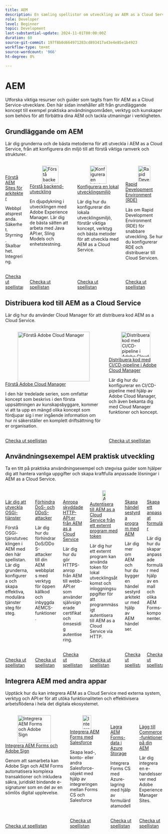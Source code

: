 ```yaml
---
title: AEM
description: En samling spellistor om utveckling av AEM as a Cloud Service.
role: Developer
level: Beginner
topic: Development
last-substantial-update: 2024-11-01T00:00:00Z
duration: 60
source-git-commit: 197f8b0d664971283cd893417a43e4e85e1b4923
workflow-type: tm+mt
source-wordcount: '966'
ht-degree: 0%

---
```



# AEM

Utforska viktiga resurser och guider som tagits fram för AEM as a Cloud Service-utvecklare. Den här sidan innehåller allt från grundläggande koncept till exempel praktiska användningsområden, verktyg och kunskaper som behövs för att förbättra dina AEM och tackla utmaningar i verkligheten.

## Grundläggande om AEM

Lär dig grunderna och de bästa metoderna för att utveckla i AEM as a Cloud Service, från att konfigurera din miljö till att förstå viktiga ramverk och strukturer.

<!-- CARDS 

* https://experienceleague.adobe.com/sv/playlists/experience-manager-sites-understand-architects
* https://experienceleague.adobe.com/sv/playlists/experience-manager-all-understand-back-end-development
* https://experienceleague.adobe.com/sv/playlists/experience-manager-all-setup-local-development
* https://experienceleague.adobe.com/sv/playlists/experience-manager-all-develop-rde

-->
<!-- START CARDS HTML - DO NOT MODIFY BY HAND -->
<div class="columns">
    <div class="column is-half-tablet is-half-desktop is-one-third-widescreen" aria-label="Understand AEM Sites for Architects">
        <div class="card" style="height: 100%; display: flex; flex-direction: column; height: 100%;">
            <div class="card-image">
                <figure class="image x-is-16by9">
                    <a href="https://experienceleague.adobe.com/sv/playlists/experience-manager-sites-understand-architects" title="Förstå AEM Sites för arkitekter">
                        <img class="is-bordered-r-small" src="https://experienceleague.adobe.com/sv/playlists/media_1079d7d05b9f1ad433bdec71fac7e04436e1684f1.jpeg?width=400&format=pjpg&optimize=medium" alt="Förstå AEM Sites för arkitekter"
                             style="width: 100%; aspect-ratio: 16 / 9; object-fit: cover; overflow: hidden; display: block; margin: auto;">
                    </a>
                </figure>
            </div>
            <div class="card-content is-padded-small" style="display: flex; flex-direction: column; flex-grow: 1; justify-content: space-between;">
                <div class="top-card-content">
                    <p class="headline is-size-6 has-text-weight-bold">
                        <a href="https://experienceleague.adobe.com/sv/playlists/experience-manager-sites-understand-architects" title="Förstå AEM Sites för arkitekter">Förstå AEM Sites för arkitekter</a>
                    </p>
                    <p class="is-size-6">Webbplatsprestanda. Säkerhet. Styrning. Skalbarhet. Integrering.</p>
                </div>
                <a href="https://experienceleague.adobe.com/sv/playlists/experience-manager-sites-understand-architects" class="spectrum-Button spectrum-Button--outline spectrum-Button--primary spectrum-Button--sizeM" style="align-self: flex-start; margin-top: 1rem;">
                    <span class="spectrum-Button-label has-no-wrap has-text-weight-bold">Checka ut spellistan </span>
                </a>
            </div>
        </div>
    </div>
    <div class="column is-half-tablet is-half-desktop is-one-third-widescreen" aria-label="Understand Back-End Development">
        <div class="card" style="height: 100%; display: flex; flex-direction: column; height: 100%;">
            <div class="card-image">
                <figure class="image x-is-16by9">
                    <a href="https://experienceleague.adobe.com/sv/playlists/experience-manager-all-understand-back-end-development" title="Förstå backend-utveckling">
                        <img class="is-bordered-r-small" src="https://experienceleague.adobe.com/sv/playlists/media_1c88e99f3fe604dccf409b32d697b66f60431eee7.jpeg?width=400&format=pjpg&optimize=medium" alt="Förstå backend-utveckling"
                             style="width: 100%; aspect-ratio: 16 / 9; object-fit: cover; overflow: hidden; display: block; margin: auto;">
                    </a>
                </figure>
            </div>
            <div class="card-content is-padded-small" style="display: flex; flex-direction: column; flex-grow: 1; justify-content: space-between;">
                <div class="top-card-content">
                    <p class="headline is-size-6 has-text-weight-bold">
                        <a href="https://experienceleague.adobe.com/sv/playlists/experience-manager-all-understand-back-end-development" title="Förstå backend-utveckling">Förstå backend-utveckling</a>
                    </p>
                    <p class="is-size-6">En djupdykning i utvecklingen med Adobe Experience Manager. Lär dig de bästa sätten att arbeta med Java API:er, Sling Models och enhetstestning.</p>
                </div>
                <a href="https://experienceleague.adobe.com/sv/playlists/experience-manager-all-understand-back-end-development" class="spectrum-Button spectrum-Button--outline spectrum-Button--primary spectrum-Button--sizeM" style="align-self: flex-start; margin-top: 1rem;">
                    <span class="spectrum-Button-label has-no-wrap has-text-weight-bold">Checka ut spellistan </span>
                </a>
            </div>
        </div>
    </div>
    <div class="column is-half-tablet is-half-desktop is-one-third-widescreen" aria-label="Set Up a Local Development Environment">
        <div class="card" style="height: 100%; display: flex; flex-direction: column; height: 100%;">
            <div class="card-image">
                <figure class="image x-is-16by9">
                    <a href="https://experienceleague.adobe.com/sv/playlists/experience-manager-all-setup-local-development" title="Konfigurera en lokal utvecklingsmiljö">
                        <img class="is-bordered-r-small" src="https://experienceleague.adobe.com/sv/playlists/media_1b3dccbab8c493251ffdc7f23e39fde9fded0f255.jpeg?width=400&format=pjpg&optimize=medium" alt="Konfigurera en lokal utvecklingsmiljö"
                             style="width: 100%; aspect-ratio: 16 / 9; object-fit: cover; overflow: hidden; display: block; margin: auto;">
                    </a>
                </figure>
            </div>
            <div class="card-content is-padded-small" style="display: flex; flex-direction: column; flex-grow: 1; justify-content: space-between;">
                <div class="top-card-content">
                    <p class="headline is-size-6 has-text-weight-bold">
                        <a href="https://experienceleague.adobe.com/sv/playlists/experience-manager-all-setup-local-development" title="Konfigurera en lokal utvecklingsmiljö">Konfigurera en lokal utvecklingsmiljö</a>
                    </p>
                    <p class="is-size-6">Lär dig hur du konfigurerar din lokala utvecklingsmiljö, förstår viktiga koncept, verktyg och bästa metoder för att utveckla med AEM as a Cloud Service.</p>
                </div>
                <a href="https://experienceleague.adobe.com/sv/playlists/experience-manager-all-setup-local-development" class="spectrum-Button spectrum-Button--outline spectrum-Button--primary spectrum-Button--sizeM" style="align-self: flex-start; margin-top: 1rem;">
                    <span class="spectrum-Button-label has-no-wrap has-text-weight-bold">Checka ut spellistan </span>
                </a>
            </div>
        </div>
    </div>
    <div class="column is-half-tablet is-half-desktop is-one-third-widescreen" aria-label="Rapid Development Environment (RDE)">
        <div class="card" style="height: 100%; display: flex; flex-direction: column; height: 100%;">
            <div class="card-image">
                <figure class="image x-is-16by9">
                    <a href="https://experienceleague.adobe.com/sv/playlists/experience-manager-all-develop-rde" title="Rapid Development Environment (RDE)">
                        <img class="is-bordered-r-small" src="https://experienceleague.adobe.com/sv/playlists/media_102cf0aa068306e35b13599b5ccef446e89a78890.jpeg?width=400&format=pjpg&optimize=medium" alt="Rapid Development Environment (RDE)"
                             style="width: 100%; aspect-ratio: 16 / 9; object-fit: cover; overflow: hidden; display: block; margin: auto;">
                    </a>
                </figure>
            </div>
            <div class="card-content is-padded-small" style="display: flex; flex-direction: column; flex-grow: 1; justify-content: space-between;">
                <div class="top-card-content">
                    <p class="headline is-size-6 has-text-weight-bold">
                        <a href="https://experienceleague.adobe.com/sv/playlists/experience-manager-all-develop-rde" title="Rapid Development Environment (RDE)">Rapid Development Environment (RDE)</a>
                    </p>
                    <p class="is-size-6">Läs om Rapid Development Environment (RDE) för snabbare utveckling. Se hur du konfigurerar RDE och distribuerar till Cloud Servicen.</p>
                </div>
                <a href="https://experienceleague.adobe.com/sv/playlists/experience-manager-all-develop-rde" class="spectrum-Button spectrum-Button--outline spectrum-Button--primary spectrum-Button--sizeM" style="align-self: flex-start; margin-top: 1rem;">
                    <span class="spectrum-Button-label has-no-wrap has-text-weight-bold">Checka ut spellistan </span>
                </a>
            </div>
        </div>
    </div>
</div>
<!-- END CARDS HTML - DO NOT MODIFY BY HAND -->


## Distribuera kod till AEM as a Cloud Service

Lär dig hur du använder Cloud Manager för att distribuera kod AEM as a Cloud Service.

<!-- CARDS 

* https://experienceleague.adobe.com/sv/playlists/experience-manager-cloud-manager-understand
* https://experienceleague.adobe.com/sv/playlists/experience-manager-cloud-manager-deploy-ci-cd

-->
<!-- START CARDS HTML - DO NOT MODIFY BY HAND -->
<div class="columns">
    <div class="column is-half-tablet is-half-desktop is-one-third-widescreen" aria-label="Understand Adobe Cloud Manager">
        <div class="card" style="height: 100%; display: flex; flex-direction: column; height: 100%;">
            <div class="card-image">
                <figure class="image x-is-16by9">
                    <a href="https://experienceleague.adobe.com/sv/playlists/experience-manager-cloud-manager-understand" title="Förstå Adobe Cloud Manager">
                        <img class="is-bordered-r-small" src="https://experienceleague.adobe.com/sv/playlists/media_1383686274558dee2e609c6c1b74ff1ded52dbcf3.jpeg?width=400&format=pjpg&optimize=medium" alt="Förstå Adobe Cloud Manager"
                             style="width: 100%; aspect-ratio: 16 / 9; object-fit: cover; overflow: hidden; display: block; margin: auto;">
                    </a>
                </figure>
            </div>
            <div class="card-content is-padded-small" style="display: flex; flex-direction: column; flex-grow: 1; justify-content: space-between;">
                <div class="top-card-content">
                    <p class="headline is-size-6 has-text-weight-bold">
                        <a href="https://experienceleague.adobe.com/sv/playlists/experience-manager-cloud-manager-understand" title="Förstå Adobe Cloud Manager">Förstå Adobe Cloud Manager</a>
                    </p>
                    <p class="is-size-6">I den här tredelade serien, som omfattar koncept som beskrivs i den första uppsättningen av kunskapsbyggare, kommer vi att ta upp en mängd olika koncept som fördjupar sig i mer ingående information om hur ni säkerställer en komplett driftsättning för er organisation.</p>
                </div>
                <a href="https://experienceleague.adobe.com/sv/playlists/experience-manager-cloud-manager-understand" class="spectrum-Button spectrum-Button--outline spectrum-Button--primary spectrum-Button--sizeM" style="align-self: flex-start; margin-top: 1rem;">
                    <span class="spectrum-Button-label has-no-wrap has-text-weight-bold">Checka ut spellistan </span>
                </a>
            </div>
        </div>
    </div>
    <div class="column is-half-tablet is-half-desktop is-one-third-widescreen" aria-label="Deploy Code with CI/CD Pipelines in Adobe Cloud Manager">
        <div class="card" style="height: 100%; display: flex; flex-direction: column; height: 100%;">
            <div class="card-image">
                <figure class="image x-is-16by9">
                    <a href="https://experienceleague.adobe.com/sv/playlists/experience-manager-cloud-manager-deploy-ci-cd" title="Distribuera kod med CI/CD-pipeline i Adobe Cloud Manager">
                        <img class="is-bordered-r-small" src="https://experienceleague.adobe.com/sv/playlists/media_10c2e4d034d80903a1172b1c2c2735f56e10b88d4.jpeg?width=400&format=pjpg&optimize=medium" alt="Distribuera kod med CI/CD-pipeline i Adobe Cloud Manager"
                             style="width: 100%; aspect-ratio: 16 / 9; object-fit: cover; overflow: hidden; display: block; margin: auto;">
                    </a>
                </figure>
            </div>
            <div class="card-content is-padded-small" style="display: flex; flex-direction: column; flex-grow: 1; justify-content: space-between;">
                <div class="top-card-content">
                    <p class="headline is-size-6 has-text-weight-bold">
                        <a href="https://experienceleague.adobe.com/sv/playlists/experience-manager-cloud-manager-deploy-ci-cd" title="Distribuera kod med CI/CD-pipeline i Adobe Cloud Manager">Distribuera kod med CI/CD-pipeline i Adobe Cloud Manager</a>
                    </p>
                    <p class="is-size-6">Lär dig hur du konfigurerar en CI/CD-pipeline med hjälp av Adobe Cloud Manager, och även bekanta dig med Cloud Manager funktioner och koncept.</p>
                </div>
                <a href="https://experienceleague.adobe.com/sv/playlists/experience-manager-cloud-manager-deploy-ci-cd" class="spectrum-Button spectrum-Button--outline spectrum-Button--primary spectrum-Button--sizeM" style="align-self: flex-start; margin-top: 1rem;">
                    <span class="spectrum-Button-label has-no-wrap has-text-weight-bold">Checka ut spellistan </span>
                </a>
            </div>
        </div>
    </div>
</div>
<!-- END CARDS HTML - DO NOT MODIFY BY HAND -->


## Användningsexempel AEM praktisk utveckling

Ta en titt på praktiska användningsexempel och stegvisa guider som hjälper dig att hantera vanliga uppgifter och skapa kraftfulla anpassade lösningar i AEM as a Cloud Service.

<!-- CARDS 

* https://experienceleague.adobe.com/sv/playlists/experience-manager-all-develop-osgi-services
* https://experienceleague.adobe.com/sv/playlists/experience-manager-all-prevent-dos-and-doss-attacks
* https://experienceleague.adobe.com/sv/playlists/experience-manager-all-invoke-protected-apis
* https://experienceleague.adobe.com/sv/playlists/experience-manager-all-authenticate-with-tokens
* https://experienceleague.adobe.com/sv/playlists/experience-manager-all-build-event-driven-applications
* https://experienceleague.adobe.com/sv/playlists/experience-manager-forms-create-adaptive-form

-->
<!-- START CARDS HTML - DO NOT MODIFY BY HAND -->
<div class="columns">
    <div class="column is-half-tablet is-half-desktop is-one-third-widescreen" aria-label="Learn to Develop OSGi Services">
        <div class="card" style="height: 100%; display: flex; flex-direction: column; height: 100%;">
            <div class="card-image">
                <figure class="image x-is-16by9">
                    <a href="https://experienceleague.adobe.com/sv/playlists/experience-manager-all-develop-osgi-services" title="Lär dig utveckla OSGi-tjänster">
                        <img class="is-bordered-r-small" src="https://experienceleague.adobe.com/sv/playlists/media_10efbe00bbfa3f785119b47b83c95138a045fe0dc.jpeg?width=400&format=pjpg&optimize=medium" alt="Lär dig utveckla OSGi-tjänster"
                             style="width: 100%; aspect-ratio: 16 / 9; object-fit: cover; overflow: hidden; display: block; margin: auto;">
                    </a>
                </figure>
            </div>
            <div class="card-content is-padded-small" style="display: flex; flex-direction: column; flex-grow: 1; justify-content: space-between;">
                <div class="top-card-content">
                    <p class="headline is-size-6 has-text-weight-bold">
                        <a href="https://experienceleague.adobe.com/sv/playlists/experience-manager-all-develop-osgi-services" title="Lär dig utveckla OSGi-tjänster">Lär dig att utveckla OSGi-tjänster</a>
                    </p>
                    <p class="is-size-6">Förstå OSGi-tjänstutvecklingen i AEM med den här spellistan. Lär dig grunderna, konfigurera och skapa effektiva, modulära tjänster steg för steg.</p>
                </div>
                <a href="https://experienceleague.adobe.com/sv/playlists/experience-manager-all-develop-osgi-services" class="spectrum-Button spectrum-Button--outline spectrum-Button--primary spectrum-Button--sizeM" style="align-self: flex-start; margin-top: 1rem;">
                    <span class="spectrum-Button-label has-no-wrap has-text-weight-bold">Checka ut spellistan </span>
                </a>
            </div>
        </div>
    </div>
    <div class="column is-half-tablet is-half-desktop is-one-third-widescreen" aria-label="Prevent DoS and DDoS Attacks">
        <div class="card" style="height: 100%; display: flex; flex-direction: column; height: 100%;">
            <div class="card-image">
                <figure class="image x-is-16by9">
                    <a href="https://experienceleague.adobe.com/sv/playlists/experience-manager-all-prevent-dos-and-doss-attacks" title="Förhindra DoS- och DDoS-attacker">
                        <img class="is-bordered-r-small" src="https://experienceleague.adobe.com/sv/playlists/media_1df5af469c6cea05d7a157601e839fc8262fb224d.jpeg?width=400&format=pjpg&optimize=medium" alt="Förhindra DoS- och DDoS-attacker"
                             style="width: 100%; aspect-ratio: 16 / 9; object-fit: cover; overflow: hidden; display: block; margin: auto;">
                    </a>
                </figure>
            </div>
            <div class="card-content is-padded-small" style="display: flex; flex-direction: column; flex-grow: 1; justify-content: space-between;">
                <div class="top-card-content">
                    <p class="headline is-size-6 has-text-weight-bold">
                        <a href="https://experienceleague.adobe.com/sv/playlists/experience-manager-all-prevent-dos-and-doss-attacks" title="Förhindra DoS- och DDoS-attacker">Förhindra DoS- och DDoS-attacker</a>
                    </p>
                    <p class="is-size-6">Lär dig hur du förhindrar DoS/DDoS-attacker till din AEM webbplats med verktyg för öppen källkod och inbyggda AEMCS-funktioner.</p>
                </div>
                <a href="https://experienceleague.adobe.com/sv/playlists/experience-manager-all-prevent-dos-and-doss-attacks" class="spectrum-Button spectrum-Button--outline spectrum-Button--primary spectrum-Button--sizeM" style="align-self: flex-start; margin-top: 1rem;">
                    <span class="spectrum-Button-label has-no-wrap has-text-weight-bold">Checka ut spellistan </span>
                </a>
            </div>
        </div>
    </div>
    <div class="column is-half-tablet is-half-desktop is-one-third-widescreen" aria-label="Invoke Protected HTTP APIs from AEM as a Cloud Service">
        <div class="card" style="height: 100%; display: flex; flex-direction: column; height: 100%;">
            <div class="card-image">
                <figure class="image x-is-16by9">
                    <a href="https://experienceleague.adobe.com/sv/playlists/experience-manager-all-invoke-protected-apis" title="Anropa skyddade HTTP-API:er från AEM as a Cloud Service">
                        <img class="is-bordered-r-small" src="https://experienceleague.adobe.com/sv/playlists/media_124127b06939a25e2f759269c33a6f3d6e1e73f83.jpeg?width=400&format=pjpg&optimize=medium" alt="Anropa skyddade HTTP-API:er från AEM as a Cloud Service"
                             style="width: 100%; aspect-ratio: 16 / 9; object-fit: cover; overflow: hidden; display: block; margin: auto;">
                    </a>
                </figure>
            </div>
            <div class="card-content is-padded-small" style="display: flex; flex-direction: column; flex-grow: 1; justify-content: space-between;">
                <div class="top-card-content">
                    <p class="headline is-size-6 has-text-weight-bold">
                        <a href="https://experienceleague.adobe.com/sv/playlists/experience-manager-all-invoke-protected-apis" title="Anropa skyddade HTTP-API:er från AEM as a Cloud Service">Anropa skyddade HTTP-API:er från AEM as a Cloud Service</a>
                    </p>
                    <p class="is-size-6">Lär dig hur du gör HTTPS-anrop från AEM till webb-API:er som använder självsignerade certifikat och ömsesidig autentisering.</p>
                </div>
                <a href="https://experienceleague.adobe.com/sv/playlists/experience-manager-all-invoke-protected-apis" class="spectrum-Button spectrum-Button--outline spectrum-Button--primary spectrum-Button--sizeM" style="align-self: flex-start; margin-top: 1rem;">
                    <span class="spectrum-Button-label has-no-wrap has-text-weight-bold">Checka ut spellistan </span>
                </a>
            </div>
        </div>
    </div>
    <div class="column is-half-tablet is-half-desktop is-one-third-widescreen" aria-label="Authenticate to AEM as a Cloud Service from an External Application Using Tokens">
        <div class="card" style="height: 100%; display: flex; flex-direction: column; height: 100%;">
            <div class="card-image">
                <figure class="image x-is-16by9">
                    <a href="https://experienceleague.adobe.com/sv/playlists/experience-manager-all-authenticate-with-tokens" title="Autentisera till AEM as a Cloud Service från ett externt program med token">
                        <img class="is-bordered-r-small" src="https://experienceleague.adobe.com/sv/playlists/media_19739c42fb856d41a44a824965e52a0e9d1d0ff93.jpeg?width=400&format=pjpg&optimize=medium" alt="Autentisera till AEM as a Cloud Service från ett externt program med token"
                             style="width: 100%; aspect-ratio: 16 / 9; object-fit: cover; overflow: hidden; display: block; margin: auto;">
                    </a>
                </figure>
            </div>
            <div class="card-content is-padded-small" style="display: flex; flex-direction: column; flex-grow: 1; justify-content: space-between;">
                <div class="top-card-content">
                    <p class="headline is-size-6 has-text-weight-bold">
                        <a href="https://experienceleague.adobe.com/sv/playlists/experience-manager-all-authenticate-with-tokens" title="Autentisera till AEM as a Cloud Service från ett externt program med token">Autentisera till AEM as a Cloud Service från ett externt program med token</a>
                    </p>
                    <p class="is-size-6">Lär dig hur ett externt program kan använda token för lokal utvecklingsåtkomst och inloggningsuppgifter för att programmässigt autentisera till AEM as a Cloud Service via HTTP.</p>
                </div>
                <a href="https://experienceleague.adobe.com/sv/playlists/experience-manager-all-authenticate-with-tokens" class="spectrum-Button spectrum-Button--outline spectrum-Button--primary spectrum-Button--sizeM" style="align-self: flex-start; margin-top: 1rem;">
                    <span class="spectrum-Button-label has-no-wrap has-text-weight-bold">Checka ut spellistan </span>
                </a>
            </div>
        </div>
    </div>
    <div class="column is-half-tablet is-half-desktop is-one-third-widescreen" aria-label="Build Event-Driven Applications with AEM Eventing">
        <div class="card" style="height: 100%; display: flex; flex-direction: column; height: 100%;">
            <div class="card-image">
                <figure class="image x-is-16by9">
                    <a href="https://experienceleague.adobe.com/sv/playlists/experience-manager-all-build-event-driven-applications" title="Bygg händelsestyrda applikationer med AEM">
                        <img class="is-bordered-r-small" src="https://experienceleague.adobe.com/sv/playlists/media_1f862db6d4010a36681241b51b791e14d0bceed88.jpeg?width=400&format=pjpg&optimize=medium" alt="Bygg händelsestyrda applikationer med AEM"
                             style="width: 100%; aspect-ratio: 16 / 9; object-fit: cover; overflow: hidden; display: block; margin: auto;">
                    </a>
                </figure>
            </div>
            <div class="card-content is-padded-small" style="display: flex; flex-direction: column; flex-grow: 1; justify-content: space-between;">
                <div class="top-card-content">
                    <p class="headline is-size-6 has-text-weight-bold">
                        <a href="https://experienceleague.adobe.com/sv/playlists/experience-manager-all-build-event-driven-applications" title="Bygg händelsestyrda applikationer med AEM">Skapa händelsestyrda program med AEM </a>
                    </p>
                    <p class="is-size-6">Lär dig mer om AEM och hur du bygger en händelsestyrd arkitektur med hjälp av AEM händelser.</p>
                </div>
                <a href="https://experienceleague.adobe.com/sv/playlists/experience-manager-all-build-event-driven-applications" class="spectrum-Button spectrum-Button--outline spectrum-Button--primary spectrum-Button--sizeM" style="align-self: flex-start; margin-top: 1rem;">
                    <span class="spectrum-Button-label has-no-wrap has-text-weight-bold">Checka ut spellistan </span>
                </a>
            </div>
        </div>
    </div>
    <div class="column is-half-tablet is-half-desktop is-one-third-widescreen" aria-label="Create an Adaptive Form">
        <div class="card" style="height: 100%; display: flex; flex-direction: column; height: 100%;">
            <div class="card-image">
                <figure class="image x-is-16by9">
                    <a href="https://experienceleague.adobe.com/sv/playlists/experience-manager-forms-create-adaptive-form" title="Skapa ett adaptivt formulär">
                        <img class="is-bordered-r-small" src="https://experienceleague.adobe.com/sv/playlists/media_1d2800b28928f6b1f7b8b4087fbcd9eb7b5cdccca.jpeg?width=400&format=pjpg&optimize=medium" alt="Skapa ett adaptivt formulär"
                             style="width: 100%; aspect-ratio: 16 / 9; object-fit: cover; overflow: hidden; display: block; margin: auto;">
                    </a>
                </figure>
            </div>
            <div class="card-content is-padded-small" style="display: flex; flex-direction: column; flex-grow: 1; justify-content: space-between;">
                <div class="top-card-content">
                    <p class="headline is-size-6 has-text-weight-bold">
                        <a href="https://experienceleague.adobe.com/sv/playlists/experience-manager-forms-create-adaptive-form" title="Skapa ett adaptivt formulär">Skapa ett anpassat formulär</a>
                    </p>
                    <p class="is-size-6">Lär dig hur du skapar anpassade formulär med hjälp av en mall och olika AEM Forms-komponenter.</p>
                </div>
                <a href="https://experienceleague.adobe.com/sv/playlists/experience-manager-forms-create-adaptive-form" class="spectrum-Button spectrum-Button--outline spectrum-Button--primary spectrum-Button--sizeM" style="align-self: flex-start; margin-top: 1rem;">
                    <span class="spectrum-Button-label has-no-wrap has-text-weight-bold">Checka ut spellistan </span>
                </a>
            </div>
        </div>
    </div>
</div>
<!-- END CARDS HTML - DO NOT MODIFY BY HAND -->


## Integrera AEM med andra appar

Upptäck hur du kan integrera AEM as a Cloud Service med externa system, verktyg och API:er för att utöka funktionaliteten och effektivisera arbetsflödena i hela det digitala ekosystemet.

<!-- CARDS

* https://experienceleague.adobe.com/sv/playlists/experience-manager-forms-integrate-adobe-sign
* https://experienceleague.adobe.com/sv/playlists/experience-manager-forms-integrate-salesforce
* https://experienceleague.adobe.com/sv/playlists/experience-manager-forms-store-data-in-azure-storage
* https://experienceleague.adobe.com/sv/playlists/commerce-integrate-aem-sites

-->
<!-- START CARDS HTML - DO NOT MODIFY BY HAND -->
<div class="columns">
    <div class="column is-half-tablet is-half-desktop is-one-third-widescreen" aria-label="Integrate AEM Forms and Adobe Sign">
        <div class="card" style="height: 100%; display: flex; flex-direction: column; height: 100%;">
            <div class="card-image">
                <figure class="image x-is-16by9">
                    <a href="https://experienceleague.adobe.com/sv/playlists/experience-manager-forms-integrate-adobe-sign" title="Integrera AEM Forms och Adobe Sign">
                        <img class="is-bordered-r-small" src="https://experienceleague.adobe.com/sv/playlists/media_1f0841a26b2f3b55ff8b9d340f7046f88f4f58751.jpeg?width=400&format=pjpg&optimize=medium" alt="Integrera AEM Forms och Adobe Sign"
                             style="width: 100%; aspect-ratio: 16 / 9; object-fit: cover; overflow: hidden; display: block; margin: auto;">
                    </a>
                </figure>
            </div>
            <div class="card-content is-padded-small" style="display: flex; flex-direction: column; flex-grow: 1; justify-content: space-between;">
                <div class="top-card-content">
                    <p class="headline is-size-6 has-text-weight-bold">
                        <a href="https://experienceleague.adobe.com/sv/playlists/experience-manager-forms-integrate-adobe-sign" title="Integrera AEM Forms och Adobe Sign">Integrera AEM Forms och Adobe Sign</a>
                    </p>
                    <p class="is-size-6">Genom att samarbeta kan Adobe Sign och AEM Forms automatisera komplexa transaktioner och inkludera säkra, juridiskt bindande e-signaturer som en del av en sömlös digital upplevelse.</p>
                </div>
                <a href="https://experienceleague.adobe.com/sv/playlists/experience-manager-forms-integrate-adobe-sign" class="spectrum-Button spectrum-Button--outline spectrum-Button--primary spectrum-Button--sizeM" style="align-self: flex-start; margin-top: 1rem;">
                    <span class="spectrum-Button-label has-no-wrap has-text-weight-bold">Checka ut spellistan </span>
                </a>
            </div>
        </div>
    </div>
    <div class="column is-half-tablet is-half-desktop is-one-third-widescreen" aria-label="Integrate AEM Forms with Salesforce">
        <div class="card" style="height: 100%; display: flex; flex-direction: column; height: 100%;">
            <div class="card-image">
                <figure class="image x-is-16by9">
                    <a href="https://experienceleague.adobe.com/sv/playlists/experience-manager-forms-integrate-salesforce" title="Integrera AEM Forms med Salesforce">
                        <img class="is-bordered-r-small" src="https://experienceleague.adobe.com/sv/playlists/media_19b9fbd448095e10c30786f3468961ee4c58c36e3.jpeg?width=400&format=pjpg&optimize=medium" alt="Integrera AEM Forms med Salesforce"
                             style="width: 100%; aspect-ratio: 16 / 9; object-fit: cover; overflow: hidden; display: block; margin: auto;">
                    </a>
                </figure>
            </div>
            <div class="card-content is-padded-small" style="display: flex; flex-direction: column; flex-grow: 1; justify-content: space-between;">
                <div class="top-card-content">
                    <p class="headline is-size-6 has-text-weight-bold">
                        <a href="https://experienceleague.adobe.com/sv/playlists/experience-manager-forms-integrate-salesforce" title="Integrera AEM Forms med Salesforce">Integrera AEM Forms med Salesforce</a>
                    </p>
                    <p class="is-size-6">Skapa lead-, konto- eller andra Salesforce-objekt med hjälp av integreringen mellan Forms CS och Salesforce</p>
                </div>
                <a href="https://experienceleague.adobe.com/sv/playlists/experience-manager-forms-integrate-salesforce" class="spectrum-Button spectrum-Button--outline spectrum-Button--primary spectrum-Button--sizeM" style="align-self: flex-start; margin-top: 1rem;">
                    <span class="spectrum-Button-label has-no-wrap has-text-weight-bold">Checka ut spellistan </span>
                </a>
            </div>
        </div>
    </div>
    <div class="column is-half-tablet is-half-desktop is-one-third-widescreen" aria-label="Store AEM Forms Data in Azure Storage">
        <div class="card" style="height: 100%; display: flex; flex-direction: column; height: 100%;">
            <div class="card-image">
                <figure class="image x-is-16by9">
                    <a href="https://experienceleague.adobe.com/sv/playlists/experience-manager-forms-store-data-in-azure-storage" title="Lagra AEM Forms-data i Azure Storage">
                        <img class="is-bordered-r-small" src="https://experienceleague.adobe.com/sv/playlists/media_15978409f33cd3858199e6fa80be80839bf9a2515.jpeg?width=400&format=pjpg&optimize=medium" alt="Lagra AEM Forms-data i Azure Storage"
                             style="width: 100%; aspect-ratio: 16 / 9; object-fit: cover; overflow: hidden; display: block; margin: auto;">
                    </a>
                </figure>
            </div>
            <div class="card-content is-padded-small" style="display: flex; flex-direction: column; flex-grow: 1; justify-content: space-between;">
                <div class="top-card-content">
                    <p class="headline is-size-6 has-text-weight-bold">
                        <a href="https://experienceleague.adobe.com/sv/playlists/experience-manager-forms-store-data-in-azure-storage" title="Lagra AEM Forms-data i Azure Storage">Lagra AEM Forms-data i Azure Storage</a>
                    </p>
                    <p class="is-size-6">Integrera Forms CS med Azure-lagring med hjälp av formulärdatamodell</p>
                </div>
                <a href="https://experienceleague.adobe.com/sv/playlists/experience-manager-forms-store-data-in-azure-storage" class="spectrum-Button spectrum-Button--outline spectrum-Button--primary spectrum-Button--sizeM" style="align-self: flex-start; margin-top: 1rem;">
                    <span class="spectrum-Button-label has-no-wrap has-text-weight-bold">Checka ut spellistan </span>
                </a>
            </div>
        </div>
    </div>
    <div class="column is-half-tablet is-half-desktop is-one-third-widescreen" aria-label="Add Commerce Capabilities to your AEM Site">
        <div class="card" style="height: 100%; display: flex; flex-direction: column; height: 100%;">
            <div class="card-image">
                <figure class="image x-is-16by9">
                    <a href="https://experienceleague.adobe.com/sv/playlists/commerce-integrate-aem-sites" title="Lägg till Commerce-funktioner på AEM">
                        <img class="is-bordered-r-small" src="https://experienceleague.adobe.com/sv/playlists/media_1da2787808c6705e2c29bbbd9799563771a8bb314.jpeg?width=400&format=pjpg&optimize=medium" alt="Lägg till Commerce-funktioner på AEM"
                             style="width: 100%; aspect-ratio: 16 / 9; object-fit: cover; overflow: hidden; display: block; margin: auto;">
                    </a>
                </figure>
            </div>
            <div class="card-content is-padded-small" style="display: flex; flex-direction: column; flex-grow: 1; justify-content: space-between;">
                <div class="top-card-content">
                    <p class="headline is-size-6 has-text-weight-bold">
                        <a href="https://experienceleague.adobe.com/sv/playlists/commerce-integrate-aem-sites" title="Lägg till Commerce-funktioner på AEM">Lägg till Commerce-funktioner på din AEM </a>
                    </p>
                    <p class="is-size-6">Lär dig integrera en e-handelsserver med Adobe Experience Manager Sites.</p>
                </div>
                <a href="https://experienceleague.adobe.com/sv/playlists/commerce-integrate-aem-sites" class="spectrum-Button spectrum-Button--outline spectrum-Button--primary spectrum-Button--sizeM" style="align-self: flex-start; margin-top: 1rem;">
                    <span class="spectrum-Button-label has-no-wrap has-text-weight-bold">Checka ut spellistan </span>
                </a>
            </div>
        </div>
    </div>
</div>
<!-- END CARDS HTML - DO NOT MODIFY BY HAND -->

